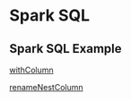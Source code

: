 # Spark SQL

## Spark SQL Example
[withColumn](./spark_withColumn.md)

[renameNestColumn](./rename_nested_column.md)